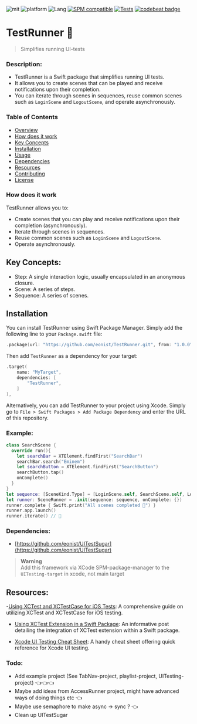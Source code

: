 ![mit](https://img.shields.io/badge/License-MIT-brightgreen.svg)
![platform](https://img.shields.io/badge/Platform-iOS/macOS-blue.svg)
![Lang](https://img.shields.io/badge/Language-Swift%205-orange.svg)
[![SPM compatible](https://img.shields.io/badge/SPM-compatible-4BC51D.svg?style=flat)](https://github.com/apple/swift)
[![Tests](https://github.com/eonist/TestRunner/actions/workflows/Tests.yml/badge.svg)](https://github.com/eonist/TestRunner/actions/workflows/Tests.yml)
[![codebeat badge](https://codebeat.co/badges/5ad762ee-862a-4267-a69e-9fd8ed9ffce6)](https://codebeat.co/projects/github-com-eonist-testrunner-master)

# TestRunner 🏃

> Simplifies running UI-tests

### Description:
- TestRunner is a Swift package that simplifies running UI tests. 
- It allows you to create scenes that can be played and receive notifications upon their completion.
- You can iterate through scenes in sequences, reuse common scenes such as `LoginScene` and `LogoutScene`, and operate asynchronously.

### Table of Contents
- [Overview](#overview)
- [How does it work](#how-does-it-work)
- [Key Concepts](#key-concepts)
- [Installation](#installation)
- [Usage](#usage)
- [Dependencies](#dependencies)
- [Resources](#resources)
- [Contributing](#contributing)
- [License](#license)

### How does it work
TestRunner allows you to:
- Create scenes that you can play and receive notifications upon their completion (asynchronously).
- Iterate through scenes in sequences.
- Reuse common scenes such as `LoginScene` and `LogoutScene`.
- Operate asynchronously.

## Key Concepts:
- Step: A single interaction logic, usually encapsulated in an anonymous closure.
- Scene: A series of steps.
- Sequence: A series of scenes.
 
## Installation

You can install TestRunner using Swift Package Manager. Simply add the following line to your `Package.swift` file:

```swift
.package(url: "https://github.com/eonist/TestRunner.git", from: "1.0.0")
```

Then add `TestRunner` as a dependency for your target:

```swift
.target(
    name: "MyTarget",
    dependencies: [
        "TestRunner",
    ]
),
```

Alternatively, you can add TestRunner to your project using Xcode. Simply go to `File > Swift Packages > Add Package Dependency` and enter the URL of this repository.


### Example:
```swift
class SearchScene {
  override run(){
    let searchBar = XTElement.findFirst("SearchBar")
    searchBar.search("Eminem")
    let searchButton = XTElement.findFirst("SearchButton")
    searchButton.tap()
    onComplete()
  }
}
let sequence: [SceneKind.Type] = [LoginScene.self, SearchScene.self, LogoutScene.self]
let runner: SceneRunner = .init(sequence: sequence, onComplete: {})
runner.complete { Swift.print("All scenes completed 🏁") }
runner.app.launch()
runner.iterate() // 🏃
```

### Dependencies:
- [https://github.com/eonist/UITestSugar](https://github.com/eonist/UITestSugar)

> **Warning**  
> Add this framework via XCode SPM-package-manager to the `UITesting-target` in xcode, not main target

## Resources:
-[Using XCTest and XCTestCase for iOS Tests](https://medium.com/tauk-blog/using-xctest-and-xctestcase-for-ios-tests-28828c829b3): A comprehensive guide on utilizing XCTest and XCTestCase for iOS testing.

- [Using XCTest Extension in a Swift Package](https://dr-rost.medium.com/using-xctest-extension-in-a-swift-package-c954b8ed4d62): An informative post detailing the integration of XCTest extension within a Swift package.

- [Xcode UI Testing Cheat Sheet](https://www.hackingwithswift.com/articles/148/xcode-ui-testing-cheat-sheet): A handy cheat sheet offering quick reference for Xcode UI testing.


### Todo:
- Add example project (See TabNav-project, playlist-project, UITesting-project) 👈👈👈
- Maybe add ideas from AccessRunner project, might have advanced ways of doing things etc 👈
- Maybe use semaphore to make async -> sync ? 👈
- Clean up UITestSugar
